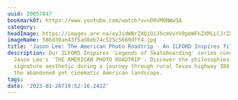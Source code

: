 ```yaml
---
uuid: 20057847
bookmarkOf: https://www.youtube.com/watch?v=nD0VM0NWwSA
category: 
headImage: https://images.are.na/eyJidWNrZXQiOiJhcmVuYV9pbWFnZXMiLCJrZXkiOiIyMDA1Nzg0Ny9vcmlnaW5hbF81ODZkMzBhZTQzZjVhZDhlYjc0YzUyNWM1NjY5ZGZmNC5qcGciLCJlZGl0cyI6eyJyZXNpemUiOnsid2lkdGgiOjEyMDAsImhlaWdodCI6MTIwMCwiZml0IjoiaW5zaWRlIiwid2l0aG91dEVubGFyZ2VtZW50Ijp0cnVlfSwid2VicCI6eyJxdWFsaXR5Ijo5MH0sImpwZWciOnsicXVhbGl0eSI6OTB9LCJyb3RhdGUiOm51bGx9fQ==?bc=0
imageName: 586d30ae43f5ad8eb74c525c5669dff4.jpg
title: 'Jason Lee: The American Photo Roadtrip - An ILFORD Inspires film'
description: Our ILFORD Inspires 'Legends of Skateboarding' series concludes with
  Jason Lee's 'THE AMERICAN PHOTO ROADTRIP'. Discover the philosophies behind Jason's
  signature aesthetic during a journey through rural Texas highway 380 to document
  the abandoned yet cinematic American landscape.
tags: 
date: '2023-01-26T19:52:16.242Z'
---
```

